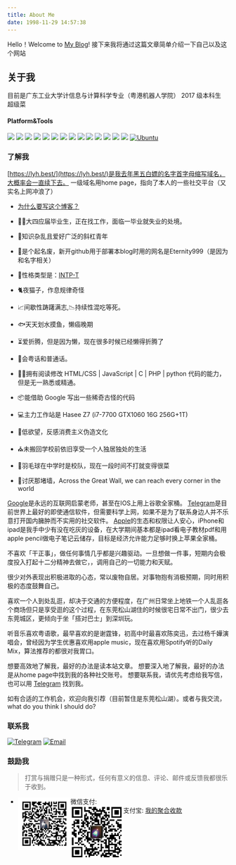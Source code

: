 ```yaml
---
title: About Me
date: 1998-11-29 14:57:38
---
```

Hello！Welcome to [My Blog](https://hexo.lyh.best/)!
接下来我将通过这篇文章简单介绍一下自己以及这个网站
## 关于我
目前是广东工业大学计信息与计算科学专业（粤港机器人学院） 2017 级本科生
超级菜
#### Platform&Tools
[![](https://img.shields.io/badge/OS-CentOS7-33aadd?style=flat-square&logo=centos&logoColor=ffffff)](https://www.centos.org/) [![](https://img.shields.io/badge/iPhone-8Plus-999999?style=flat-square&logo=apple&logoColor=ffffff)](https://www.apple.com/) [![](https://img.shields.io/badge/Windows-10-2376bc?style=flat-square&logo=windows&logoColor=ffffff)](https://www.microsoft.com/windows/get-windows-10) [![](https://img.shields.io/badge/IDE-Visual%20Studio%20Code-blue?style=flat-square&logo=visual-studio-code&logoColor=ffffff)](https://code.visualstudio.com/) [![](https://img.shields.io/badge/-Node.js-43853d?style=flat-square&logo=node.js&logoColor=ffffff)](https://nodejs.org/) [![](https://img.shields.io/badge/-PHP-777BB4?style=flat-square&logo=php&logoColor=ffffff)](https://www.php.net/) [![](https://img.shields.io/badge/-Docker-2496ED?style=flat-square&logo=docker&logoColor=ffffff)](https://www.docker.com/) [![](https://img.shields.io/badge/-HTML5-E34F26?style=flat-square&logo=html5&logoColor=white)](https://html.spec.whatwg.org/) [![](https://img.shields.io/badge/-CSS3-1572B6?style=flat-square&logo=css3&logoColor=white)](https://www.w3.org/Style/CSS/) [![](https://img.shields.io/badge/-JavaScript-f7e018?style=flat-square&logo=javascript&logoColor=white)](https://www.ecma-international.org/) [![](https://img.shields.io/badge/-Git-f05032?style=flat-square&logo=git&logoColor=white)](https://git-scm.com/) [![](https://img.shields.io/badge/-Nginx-269539?style=flat-square&logo=nginx&logoColor=ffffff)](https://nginx.org/) [![](https://img.shields.io/badge/-Linux-fcc624?style=flat-square&logo=linux&logoColor=white)](https://www.linuxfoundation.org/) [![](https://img.shields.io/badge/-RaspberryPi-C51A4A?style=flat-square&logo=Raspberry-Pi&logoColor=ffffff)](https://www.raspberrypi.org/) [![Ubuntu](https://img.shields.io/badge/-Ubuntu-E95420?style=flat-square&logo=Ubuntu&logoColor=fff)](https://ubuntu.com/)

### 了解我
[https://lyh.best/](https://lyh.best/)是我去年黑五白嫖的名字首字母缩写域名，大概率会一直续下去。
一级域名用home page，指向了本人的一些社交平台（又实名上网冲浪了）
* [为什么要写这个博客？](/19981129/HelloWorld/)


* 👨‍🎓大四应届毕业生，正在找工作，面临一毕业就失业的处境。
* 👀知识杂乱且爱好广泛的斜杠青年
* 🎉是个起名废，新开github用于部署本blog时用的网名是Eternity999（是因为和名字相关）
* 🌰性格类型是：[INTP-T](https://www.16personalities.com/ch/%E4%BA%BA%E6%A0%BC%E6%B5%8B%E8%AF%95)
* 🐈夜猫子，作息规律奇怪
* 📈间歇性踌躇满志,📉持续性混吃等死。
* 🐟天天划水摸鱼，懒癌晚期
* ⏳爱折腾，但是因为懒，现在很多时候已经懒得折腾了
* 💬会粤话和普通话。
* 🤦‍♂️拥有阅读修改 HTML/CSS | JavaScript | C | PHP | python 代码的能力，但是无一熟悉或精通。
* 📦能借助 Google 写出一些稀奇古怪的代码
* 💻主力工作站是 Hasee Z7 (i7-7700 GTX1060 16G 256G+1T)
* 🛒低欲望，反感消费主义伪造文化
* ⛪未搬回学校前依旧享受一个人独居独处的生活
* 🏸羽毛球在中学时是校队，现在一段时间不打就变得很菜
* 🚧讨厌那堵墙，Across the Great Wall, we can reach every corner in the world

[Google](https://google.com)是永远的互联网启蒙老师，甚至在IOS上用上谷歌全家桶。
[Telegram](https://telegram.org/)是目前世界上最好的即使通信软件，但需要科学上网，如果不是为了联系身边人并不乐意打开国内臃肿而不实用的社交软件。
[Apple](https://apple.com)的生态和权限让人安心，iPhone和ipad是我手中少有没在吃灰的设备，在大学期间基本都是ipad看电子教材pdf和用apple pencil做电子笔记云储存，目标是经济允许能力足够时换上苹果全家桶。

不喜欢「干正事」，做任何事情几乎都是兴趣驱动。一旦想做一件事，短期内会极度投入打起十二分精神去做它，，调用自己的一切能力和天赋。

很少对外表现出积极进取的心态，常以废物自居。对事物抱有消极预期，同时用积极的态度鼓舞自己。

喜欢一个人到处乱逛，却决于交通的方便程度，在广州日常坐上地铁一个人乱逛各个商场但只是享受逛的这个过程，在东莞松山湖住的时候很宅日常不出门，很少去东莞城区，更倾向于坐「搭对巴士」到深圳玩。

听音乐喜欢粤语歌，最早喜欢的是谢霆锋，初高中时最喜欢陈奕迅，去过杨千嬅演唱会，曾经因为学生优惠喜欢用apple music，现在喜欢用Spotify听的Daily Mix，算法推荐的都很对我胃口。

想要高效地了解我，最好的办法是读本站文章。
想要深入地了解我，最好的办法是从home page中找到我的各种社交账号。
想要联系我，请优先考虑给我写信，也可以用 [Telegram](https://t.me/wing_tele) 找到我。

如有合适的工作机会，欢迎向我引荐（目前暂住是东莞松山湖）。或者与我交流，what do you think I should do?

### 联系我
[![Telegram](https://img.shields.io/badge/-https://t.me/wing_tele-2CA5E0?style=flat-square&logo=Telegram&logoColor=fff)](https://t.me/wing_tele)
[![Email](https://img.shields.io/badge/-gdleeyh@gmail.com-D14836?style=flat-square&logo=Gmail&logoColor=fff)](mailto:gdleeyh@gmail.com)

### 鼓励我
> 打赏与捐赠只是一种形式，任何有意义的信息、评论、邮件或反馈我都很乐于收到。

* 微信支付:<img src="/img/wechatpay.jpg" alt="微信支付" width="25%" height="25%" align="left">
* 支付宝:<img src="/img/alipay.jpg" alt="支付宝" width="25%" height="25%" align="left">
[我的聚合收款](https://merger.lyh.best)


<!--
注释
#### Console&Game
[![](https://img.shields.io/badge/-Vue.js-4fc08d?style=flat-square&logo=vue.js&logoColor=ffffff)](https://vuejs.org/)
[![](https://img.shields.io/badge/Steam-171a21?style=flat-square&logo=steam&logoColor=ffffff)](https://steamcommunity.com/id/isXiaoLin)

[![](https://img.shields.io/badge/OS-Arch%20Linux-33aadd?style=flat-square&logo=arch-linux&logoColor=ffffff)](https://www.archlinux.org/)
[![](https://img.shields.io/badge/macOS-Hackintosh-292e33?style=flat-square&logo=apple&logoColor=ffffff)](https://www.tonymacx86.com/)
[![](https://img.shields.io/badge/Windows-10-2376bc?style=flat-square&logo=windows&logoColor=ffffff)](https://www.microsoft.com/windows/get-windows-10)
[![](https://img.shields.io/badge/IDE-Visual%20Studio%20Code-blue?style=flat-square&logo=visual-studio-code&logoColor=ffffff)](https://code.visualstudio.com/)

[![](https://img.shields.io/badge/OnePlus-7%20Pro-f5010c?style=flat-square&logo=oneplus&logoColor=ffffff)](https://www.oneplus.com/)
[![](https://img.shields.io/badge/iPhone-XS-999999?style=flat-square&logo=apple&logoColor=ffffff)](https://www.apple.com/)
[![](https://img.shields.io/badge/Blackberry-Classic-000000?style=flat-square&logo=blackberry&logoColor=ffffff)](https://www.blackberry.com/)

[![](https://img.shields.io/badge/-React-61dafb?style=flat-square&logo=react&logoColor=ffffff)](https://reactjs.org/)
[![](https://img.shields.io/badge/-Webpack-8dd6f9?style=flat-square&logo=webpack&logoColor=white)](https://webpack.js.org/)
[![](https://img.shields.io/badge/-Docker-2496ED?style=flat-square&logo=docker&logoColor=ffffff)](https://www.docker.com/)
[![](https://img.shields.io/badge/-TypeScript-007acc?style=flat-square&logo=typescript&logoColor=white)](https://www.typescriptlang.org/)
[![](https://img.shields.io/badge/-CSS3-1572B6?style=flat-square&logo=css3&logoColor=white)](https://www.w3.org/Style/CSS/)
[![](https://img.shields.io/badge/-MariaDB-003545?style=flat-square&logo=mariadb&logoColor=white)](https://mariadb.com/)
[![](https://img.shields.io/badge/-Sass-cc6699?style=flat-square&logo=sass&logoColor=white)](https://sass-lang.com/)
[![](https://img.shields.io/badge/-NPM-cb3837?style=flat-square&logo=npm&logoColor=white)](https://npmjs.com/)
[![](https://img.shields.io/badge/-PostCSS-dd3a0a?style=flat-square&logo=postcss&logoColor=white)](https://postcss.org/)

[![](https://img.shields.io/badge/-Stylus-ff6347?style=flat-square&logo=stylus&logoColor=ffffff)](https://stylus-lang.com/)
[![](https://img.shields.io/badge/-Linux-fcc624?style=flat-square&logo=linux&logoColor=white)](https://www.linuxfoundation.org/)
[![](https://img.shields.io/badge/-JavaScript-f7e018?style=flat-square&logo=javascript&logoColor=white)](https://www.ecma-international.org/)
[![](https://img.shields.io/badge/-Vue.js-4fc08d?style=flat-square&logo=vue.js&logoColor=ffffff)](https://vuejs.org/)
[![](https://img.shields.io/badge/-Node.js-43853d?style=flat-square&logo=node.js&logoColor=ffffff)](https://nodejs.org/)
[![](https://img.shields.io/badge/-Nginx-269539?style=flat-square&logo=nginx&logoColor=ffffff)](https://nginx.org/)

-->
